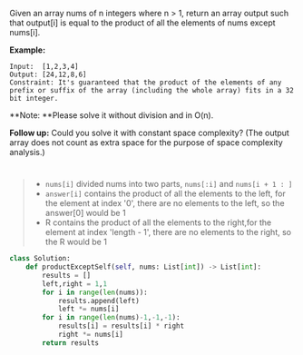 Given an array nums of n integers where n > 1,  return an array output such that output[i] is equal to the product of all the elements of nums except nums[i].

**Example:**
```
Input:  [1,2,3,4]
Output: [24,12,8,6]
Constraint: It's guaranteed that the product of the elements of any prefix or suffix of the array (including the whole array) fits in a 32 bit integer.
```
**Note: **Please solve it without division and in O(n).

**Follow up:**
Could you solve it with constant space complexity? (The output array does not count as extra space for the purpose of space complexity analysis.)
#
>* ```nums[i]``` divided nums into two parts, ```nums[:i]``` and ```nums[i + 1 : ]```
>* ```answer[i]``` contains the product of all the elements to the left, for the element at index '0', there are no elements to the left, so the answer[0] would be 1
>* R contains the product of all the elements to the right,for the element at index 'length - 1', there are no elements to the right, so the R would be 1
```python
class Solution:
    def productExceptSelf(self, nums: List[int]) -> List[int]:
        results = []
        left,right = 1,1
        for i in range(len(nums)):
            results.append(left)
            left *= nums[i]
        for i in range(len(nums)-1,-1,-1):
            results[i] = results[i] * right
            right *= nums[i]
        return results
```